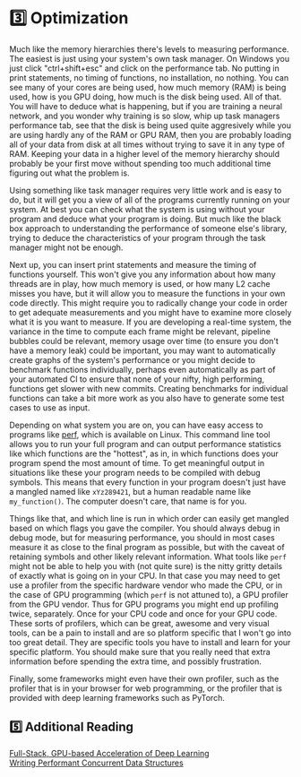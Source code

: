 # 3️⃣ Optimization
Much like the memory hierarchies there's levels to measuring performance.
The easiest is just using your system's own task manager. On Windows you just click
"ctrl+shift+esc" and click on the performance tab. No putting in print statements,
no timing of functions, no installation, no nothing. You can see many of your cores
are being used, how much memory (RAM) is being used, how is you GPU doing, how much
is the disk being used. All of that. You will have to deduce what is happening, but
if you are training a neural network, and you wonder why training is so slow, whip
up task managers performance tab, see that the disk is being used quite aggresively
while you are using hardly any of the RAM or GPU RAM, then you are probably loading
all of your data from disk at all times without trying to save it in any type of RAM.
Keeping your data in a higher level of the memory hierarchy should probably be your
first move without spending too much additional time figuring out what the problem is.

Using something like task manager requires very little work and is easy to do,
but it will get you a view of all of the programs currently running on your system.
At best you can check what the system is using without your program and deduce what
your program is doing. But much like the black box approach to understanding the
performance of someone else's library, trying to deduce the characteristics of your
program through the task manager might not be enough.

Next up, you can insert print statements and measure the timing of functions yourself.
This won't give you any information about how many threads are in play, how much
memory is used, or how many L2 cache misses you have, but it will allow you to
measure the functions in your own code directly. This might require you to radically
change your code in order to get adequate measurements and you might have to examine
more closely what it is you want to measure. If you are developing a real-time system,
the variance in the time to compute each frame might be relevant, pipeline bubbles could
be relevant, memory usage over time (to ensure you don't have a memory leak) could be
important, you may want to automatically create graphs of the system's performance or
you might decide to benchmark functions individually, perhaps even automatically
as part of your automated CI to ensure that none of your nifty, high performing, functions
get slower with new commits. Creating benchmarks for individual functions can take
a bit more work as you also have to generate some test cases to use as input.

Depending on what system you are on, you can have easy access to programs like
[perf](https://en.wikipedia.org/wiki/Perf_(Linux)), which is available on Linux.
This command line tool allows you to run your full program and can output performance
statistics like which functions are the "hottest", as in, in which functions does your
program spend the most amount of time. To get meaningful output in situations like these
your program needs to be compiled with debug symbols. This means that every function
in your program doesn't just have a mangled named like ```xYz289421```, but a human readable
name like ```my_function()```. The computer doesn't care, that name is for you.

Things like that, and which line is run in which order can easily get mangled based on which flags
you gave the compiler. You should always debug in debug mode, but for measuring performance,
you should in most cases measure it as close to the final program as possible, but with
the caveat of retaining symbols and other likely relevant information. What tools
like ```perf``` might not be able to help you with (not quite sure) is the nitty gritty
details of exactly what is going on in your CPU. In that case you may need to get use
a profiler from the specific hardware vendor who made the CPU, or in the case of GPU
programming (which ```perf``` is not attuned to), a GPU profiler from the GPU vendor.
Thus for GPU programs you might end up profiling twice, separately. Once for your
CPU code and once for your GPU code. These sorts of profilers, which can be great,
awesome and very visual tools, can be a pain to install and are so platform specific
that I won't go into too great detail. They are specific tools you have to install
and learn for your specific platform. You should make sure that you really need that
extra information before spending the extra time, and possibly frustration.

Finally, some frameworks might even have their own profiler, such as the profiler
that is in your browser for web programming, or the profiler that is provided with
deep learning frameworks such as PyTorch.

## 5️⃣ Additional Reading
[Full-Stack, GPU-based Acceleration of Deep Learning](https://nvlabs.github.io/EfficientDL/)  
[Writing Performant Concurrent Data Structures](https://www.youtube.com/watch?v=XKODaZgKcnE)  
